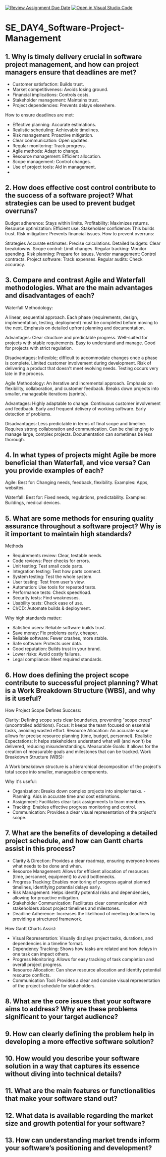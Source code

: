 [![Review Assignment Due Date](https://classroom.github.com/assets/deadline-readme-button-22041afd0340ce965d47ae6ef1cefeee28c7c493a6346c4f15d667ab976d596c.svg)](https://classroom.github.com/a/9pw6JKcu)
[![Open in Visual Studio Code](https://classroom.github.com/assets/open-in-vscode-2e0aaae1b6195c2367325f4f02e2d04e9abb55f0b24a779b69b11b9e10269abc.svg)](https://classroom.github.com/online_ide?assignment_repo_id=18456465&assignment_repo_type=AssignmentRepo)
# SE_DAY4_Software-Project-Management
## 1. Why is timely delivery crucial in software project management, and how can project managers ensure that deadlines are met?

- Customer satisfaction: Builds trust.
- Market competitiveness: Avoids losing ground.
- Financial implications: Controls costs.
- Stakeholder management: Maintains trust.
- Project dependencies: Prevents delays elsewhere.

How to ensure deadlines are met:
- Effective planning: Accurate estimations.
- Realistic scheduling: Achievable timelines.
- Risk management: Proactive mitigation.
- Clear communication: Open updates.
- Regular monitoring: Track progress.
- Agile methods: Adapt to change.
- Resource management: Efficient allocation.
- Scope management: Control changes.
- Use of project tools: Aid in management.
- 
## 2. How does effective cost control contribute to the success of a software project? What strategies can be used to prevent budget overruns?

Budget adherence: Stays within limits.
Profitability: Maximizes returns.
Resource optimization: Efficient use.
Stakeholder confidence: This builds trust.
Risk mitigation: Prevents financial issues.
How to prevent overruns:

Strategies
Accurate estimates: Precise calculations.
Detailed budgets: Clear breakdowns.
Scope control: Limit changes.
Regular tracking: Monitor spending.
Risk planning: Prepare for issues.
Vendor management: Control contracts.
Project software: Track expenses.
Regular audits: Check accuracy.

## 3. Compare and contrast Agile and Waterfall methodologies. What are the main advantages and disadvantages of each?
Waterfall Methodology:

A linear, sequential approach. Each phase (requirements, design, implementation, testing, deployment) must be completed before moving to the next.
Emphasis on detailed upfront planning and documentation.

Advantages:
Clear structure and predictable progress.
Well-suited for projects with stable requirements.
Easy to understand and manage.
Good for projects with strict regulation.

Disadvantages:
Inflexible; difficult to accommodate changes once a phase is complete.
Limited customer involvement during development.
Risk of delivering a product that doesn't meet evolving needs.
Testing occurs very late in the process.

Agile Methodology:
An iterative and incremental approach.
Emphasis on flexibility, collaboration, and customer feedback.
Breaks down projects into smaller, manageable iterations (sprints).

Advantages:
Highly adaptable to change.
Continuous customer involvement and feedback.
Early and frequent delivery of working software.
Early detection of problems.

Disadvantages:
Less predictable in terms of final scope and timeline.
Requires strong collaboration and communication.
Can be challenging to manage large, complex projects.
Documentation can sometimes be less thorough.

## 4. In what types of projects might Agile be more beneficial than Waterfall, and vice versa? Can you provide examples of each?

Agile:
Best for: Changing needs, feedback, flexibility.
Examples: Apps, websites.

Waterfall: Best for: Fixed needs, regulations, predictability.
Examples: Buildings, medical devices.

## 5. What are some methods for ensuring quality assurance throughout a software project? Why is it important to maintain high standards?

Methods
- Requirements review: Clear, testable needs.
- Code reviews: Peer checks for errors.
- Unit testing: Test small code parts.
- Integration testing: Test how parts connect.
- System testing: Test the whole system.
- User testing: Test from user's view.
- Automation: Use tools for repeated tests.
- Performance tests: Check speed/load.
- Security tests: Find weaknesses.
- Usability tests: Check ease of use.
- CI/CD: Automate builds & deployment.
  
Why high standards matter:

- Satisfied users: Reliable software builds trust.
- Save money: Fix problems early, cheaper.
- Reliable software: Fewer crashes, more stable.
- Safe software: Protects user data.
- Good reputation: Builds trust in your brand.
- Lower risks: Avoid costly failures.
- Legal compliance: Meet required standards.

  
## 6. How does defining the project scope contribute to successful project planning? What is a Work Breakdown Structure (WBS), and why is it useful?

How Project Scope Defines Success:

Clarity:
Defining scope sets clear boundaries, preventing "scope creep" (uncontrolled additions).
Focus:
It keeps the team focused on essential tasks, avoiding wasted effort.
Resource Allocation:
An accurate scope allows for precise resource planning (time, budget, personnel).
Realistic Expectations:
It helps stakeholders understand what will (and won't) be delivered, reducing misunderstandings.
Measurable Goals:
It allows for the creation of measurable goals and milestones that can be tracked.
Work Breakdown Structure (WBS):

A Work breakdown structure is a hierarchical decomposition of the project's total scope into smaller, manageable components.

Why it's useful:
- Organization: Breaks down complex projects into simpler tasks.
-Planning: Aids in accurate time and cost estimations.
- Assignment: Facilitates clear task assignments to team members.
- Tracking: Enables effective progress monitoring and control.
- Communication: Provides a clear visual representation of the project's scope.

  
## 7. What are the benefits of developing a detailed project schedule, and how can Gantt charts assist in this process?

- Clarity & Direction:
Provides a clear roadmap, ensuring everyone knows what needs to be done and when.   
- Resource Management:
Allows for efficient allocation of resources (time, personnel, equipment) to avoid bottlenecks.   
- Progress Tracking:
Enables monitoring of progress against planned timelines, identifying potential delays early.   
- Risk Management:
Helps identify potential risks and dependencies, allowing for proactive mitigation.  
- Stakeholder Communication:
Facilitates clear communication with stakeholders about project timelines and milestones.   
- Deadline Adherence:
Increases the likelihood of meeting deadlines by providing a structured framework.


How Gantt Charts Assist:
- Visual Representation:
Visually displays project tasks, durations, and dependencies in a timeline format.   
- Dependency Tracking:
Shows how tasks are related and how delays in one task can impact others.   
- Progress Monitoring:
Allows for easy tracking of task completion and overall project progress.   
- Resource Allocation:
Can show resource allocation and identify potential resource conflicts.   
- Communication Tool:
Provides a clear and concise visual representation of the project schedule for stakeholders.

## 8. What are the core issues that your software aims to address? Why are these problems significant to your target audience?
## 9. How can clearly defining the problem help in developing a more effective software solution?
## 10. How would you describe your software solution in a way that captures its essence without diving into technical details?
## 11. What are the main features or functionalities that make your software stand out?
## 12. What data is available regarding the market size and growth potential for your software?
## 13. How can understanding market trends inform your software’s positioning and development?
